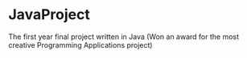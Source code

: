 # JavaProject
The first year final project written in Java (Won an award for the most creative Programming Applications project)
